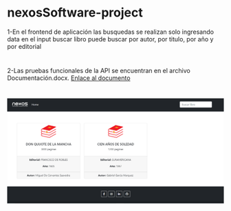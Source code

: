 # nexosSoftware-project
1-En el frontend de aplicación las busquedas se realizan solo ingresando data en el input buscar libro puede buscar por autor, por titulo, por año y por editorial
#
2-Las pruebas funcionales de la API se encuentran en el archivo Documentación.docx. [Enlace al documento](https://github.com/andresiny98/nexosSoftware-project/blob/main/Documentaci%C3%B3n.docx)
#
![alt text](https://github.com/andresiny98/nexosSoftware-project/blob/main/Front.PNG)

